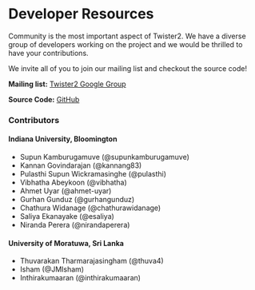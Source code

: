 Developer Resources
===================
Community is the most important aspect of Twister2. We have a diverse group of developers working on the project and we would be thrilled to have your contributions.

We invite all of you to join our mailing list and checkout the source code!

**Mailing list:** [Twister2 Google Group](mailto:twister2@googlegroups.com) 

**Source Code:** [GitHub](https://github.com/DSC-SPIDAL/twister2)



### Contributors 


#### Indiana University, Bloomington
- Supun Kamburugamuve (@supunkamburugamuve)
- Kannan Govindarajan (@kannang83)
- Pulasthi Supun Wickramasinghe (@pulasthi)
- Vibhatha Abeykoon (@vibhatha)
- Ahmet Uyar (@ahmet-uyar) 
- Gurhan Gunduz (@gurhangunduz)
- Chathura Widanage (@chathurawidanage)
- Saliya Ekanayake (@esaliya)
- Niranda Perera (@nirandaperera)

#### University of Moratuwa, Sri Lanka
- Thuvarakan Tharmarajasingham (@thuva4)
- Isham (@JMIsham)
- Inthirakumaaran (@inthirakumaaran)
